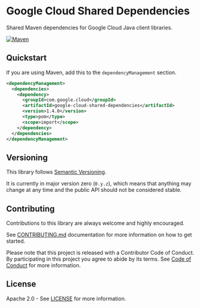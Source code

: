 # Google Cloud Shared Dependencies

Shared Maven dependencies for Google Cloud Java client libraries.

[![Maven][maven-version-image]][maven-version-link]

## Quickstart

[//]: # ({x-version-update-start:google-cloud-shared-dependencies:released})
If you are using Maven, add this to the `dependencyManagement` section.
```xml
<dependencyManagement>
  <dependencies>
    <dependency>
      <groupId>com.google.cloud</groupId>
      <artifactId>google-cloud-shared-dependencies</artifactId>
      <version>1.4.0</version>
      <type>pom</type>
      <scope>import</scope>
    </dependency>
  </dependencies>
</dependencyManagement>
```
[//]: # ({x-version-update-end})

## Versioning

This library follows [Semantic Versioning](http://semver.org/).

It is currently in major version zero (``0.y.z``), which means that anything may change at any time
and the public API should not be considered stable.

## Contributing

Contributions to this library are always welcome and highly encouraged.

See [CONTRIBUTING.md][contributing] documentation for more information on how to get started.

Please note that this project is released with a Contributor Code of Conduct. By participating in
this project you agree to abide by its terms. See [Code of Conduct][code-of-conduct] for more
information.

## License

Apache 2.0 - See [LICENSE][license] for more information.

[maven-version-image]: https://img.shields.io/maven-central/v/com.google.cloud/google-cloud-shared-dependencies.svg
[maven-version-link]: https://search.maven.org/search?q=g:com.google.cloud%20AND%20a:google-cloud-shared-dependencies&core=gav
[contributing]: https://github.com/googleapis/java-shared-dependencies/blob/master/CONTRIBUTING.md
[code-of-conduct]: https://github.com/googleapis/java-shared-dependencies/blob/master/CODE_OF_CONDUCT.md#contributor-code-of-conduct
[license]: https://github.com/googleapis/java-shared-dependencies/blob/master/LICENSE
